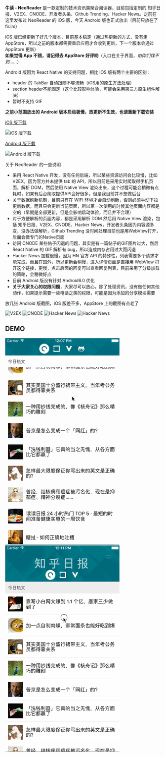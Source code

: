 **牛读 - NeoReader** 是一款定制的技术资讯类聚合阅读器，目前包括定制的 知乎日报、V2EX、CNODE、开发者头条、Github Trending、Hacker News。之前在这里发布过 NeoReader 的 iOS 版，今天 Android 版也正式放出（目前只放在了 fir.im）

iOS 版已经更新了好几个版本，目前基本稳定（通过热更新的方式，没有走 AppStore，所以之前的版本都需要重启应用才会收到更新，下一个版本会通过 AppStore 更新）   
**如果觉得 App 不错，请记得去 AppStore 好评哟**（入口在关于界面，*怕你们找不到……*）


Android 版因为 React Native 的支持问题，相比 iOS 版有两个主要的区别：
* header 的 TabBar 自动跟随不够流畅（iOS用的原生方法处理）
* section header不能固定（这个比较影响体验，可能会采用第三方原生组件解决）
* 暂时不支持 GIF

**之前小范围放出的 Android 版本启动极慢，热更新不生效，也请重新下载安装**

[iOS 版下载](https://itunes.apple.com/cn/app/niu-du-neoreader/id1111443079?l=en&mt=8)

![iOS 版下载](https://raw.githubusercontent.com/nihgwu/NeoReader/master/qrcode.png)

[Android 版下载](http://fir.im/neoreader)

![Android 版下载](https://raw.githubusercontent.com/nihgwu/NeoReader/master/qrcode-android.png)

关于 NeoReader 的一些说明
* 采用 React Native 开发，没有任何后端，所以某些资源访问会比较慢，比如 V2EX，因为官方并未提供 tab 的 API，所以目前是采用实时爬取得手机页面，解析 DOM，然后使用 Native View 渲染出来，这个过程可能会稍微有点耗时，如果有后台爬取提供API会好很多，但是我目前并不想做后台
* 关于数据刷新机制，目前只有在 WIFI 环境才会自动刷新，否则必须手动下拉更新数据，而且只会更新当前页面，所以第一次使用的时候其他页面内容都是空的（早期是全部更新，但是会影响启动体验，而且并不合理）
* 对于方便解析的页面内容，都是采用解析 DOM 然后用 Native View 渲染，包括 知乎日报、V2EX、CNODE、Hacker News，开发者头条因为内容源多变，没办法做解析，Github Trending 没时间处理目前也是用WebView打开，后面会做专门的Native页面
* 访问 CNODE 某些帖子闪退的问题，其实是有一篇帖子的GIF图片过大，然后 React Native 的 GIF 解析有 bug，所以造成内存占用过大而闪退
* Hacker News 加载很慢，因为 HN 官方 API 的特殊性，列表需要多个请求才能完成，而且在国外，所以更新会稍慢，进入详情页面是直接用 WebView 打开这个链接，更慢，点击后面的回复可以查看回复列表，目前采用了分级加载的策略，会稍微好点
* 目前 Android 版没有针对 Android6.0 优化
* **关于大家关心的权限问题**，大家尽可以放心，除了处理资讯，没有做任何其他动作，如果提示需要一些电话之类的权限，可能是因为添加的分享模块需要

放几张 Android 版截图，iOS 版差不多，AppStore 上的截图有点老了

![V2EX](http://firimg.fir.im/cc3cbe6222238d075e0544a93ce3d96d6415bb03?imageView2/0/w/426/h/240)
![CNODE](http://firimg.fir.im/85e1107082655f0727d4d0cc36412a1e43bf59d2?imageView2/0/w/426/h/240)
![Hacker News](http://firimg.fir.im/0b2dc4e3de49521b1ab9fa0b11019dfbcd162015?imageView2/0/w/426/h/240)
![Hacker News](http://firimg.fir.im/1f6fd6cbe6864c8a5499b2a618bd00e472751af5?imageView2/0/w/426/h/240)

## DEMO

![reader1.gif](reader1.gif)
![reader2.gif](reader2.gif)
